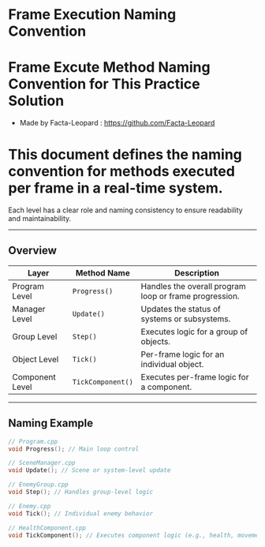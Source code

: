 # Frame Execution Naming Convention
# Frame Excute Method Naming Convention for This Practice Solution
- Made by Facta-Leopard : https://github.com/Facta-Leopard

# This document defines the naming convention for methods executed per frame in a real-time system.  
Each level has a clear role and naming consistency to ensure readability and maintainability.

---

## Overview

| Layer           | Method Name        | Description                                             |
|------------------|---------------------|---------------------------------------------------------|
| Program Level    | `Progress()`        | Handles the overall program loop or frame progression. |
| Manager Level    | `Update()`          | Updates the status of systems or subsystems.           |
| Group Level      | `Step()`            | Executes logic for a group of objects.                 |
| Object Level     | `Tick()`            | Per-frame logic for an individual object.              |
| Component Level  | `TickComponent()`   | Executes per-frame logic for a component.              |

---

## Naming Example

```cpp
// Program.cpp
void Progress(); // Main loop control

// SceneManager.cpp
void Update(); // Scene or system-level update

// EnemyGroup.cpp
void Step(); // Handles group-level logic

// Enemy.cpp
void Tick(); // Individual enemy behavior

// HealthComponent.cpp
void TickComponent(); // Executes component logic (e.g., health, movement)
